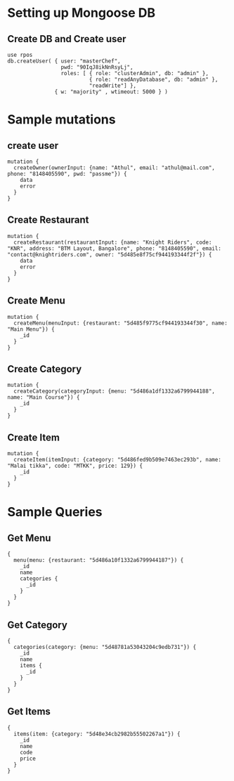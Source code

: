 # Setting up Mongoose DB

## Create DB and Create user
```
use rpos
db.createUser( { user: "masterChef",
                 pwd: "90IqJ8ikNnRsyLj",
                 roles: [ { role: "clusterAdmin", db: "admin" },
                          { role: "readAnyDatabase", db: "admin" },
                          "readWrite"] },
               { w: "majority" , wtimeout: 5000 } )
```

# Sample mutations

## create user
```
mutation {
  createOwner(ownerInput: {name: "Athul", email: "athul@mail.com", phone: "8148405590", pwd: "passme"}) {
    data
    error
  }
}
```

## Create Restaurant
```
mutation {
  createRestaurant(restaurantInput: {name: "Knight Riders", code: "KNR", address: "BTM Layout, Bangalore", phone: "8148405590", email: "contact@knightriders.com", owner: "5d485e8f75cf944193344f2f"}) {
    data
    error
  }
}
```

## Create Menu
```
mutation {
  createMenu(menuInput: {restaurant: "5d485f9775cf944193344f30", name: "Main Menu"}) {
    _id
  }
}
```

## Create Category
```
mutation {
  createCategory(categoryInput: {menu: "5d486a1df1332a6799944188", name: "Main Course"}) {
    _id
  }
}
```

## Create Item
```
mutation {
  createItem(itemInput: {category: "5d486fed9b509e7463ec293b", name: "Malai tikka", code: "MTKK", price: 129}) {
    _id
  }
}
```

# Sample Queries

## Get Menu
```
{
  menu(menu: {restaurant: "5d486a10f1332a6799944187"}) {
    _id
    name
    categories {
      _id
    }
  }
}
```

## Get Category
```
{
  categories(category: {menu: "5d48781a53043204c9edb731"}) {
    _id
    name
    items {
      _id
    }
  }
}
```

## Get Items
```
{
  items(item: {category: "5d48e34cb2982b55502267a1"}) {
    _id
    name
    code
    price
  }
}
```





